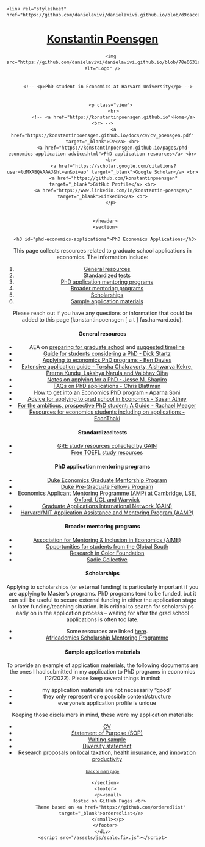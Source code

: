<!DOCTYPE html>
<html lang="en-US">
  <head>
    <meta charset="UTF-8">
    <meta http-equiv="X-UA-Compatible" content="IE=edge">
    <meta name="viewport" content="width=device-width, initial-scale=1">
    <!-- Begin Jekyll SEO tag v2.8.0 -->
<title>PhD Economics Applications | Konstantin Poensgen</title>
<meta name="generator" content="Jekyll v3.10.0" />
<meta property="og:title" content="PhD Economics Applications" />
<meta property="og:locale" content="en_US" />
<meta name="description" content="PhD student in Economics at Harvard University" />
<meta property="og:description" content="PhD student in Economics at Harvard University" />
<link rel="canonical" href="https://konstantinpoensgen.github.io/pages/phd-economics-application-advice.html" />
<meta property="og:url" content="https://konstantinpoensgen.github.io/pages/phd-economics-application-advice.html" />
<meta property="og:site_name" content="Konstantin Poensgen" />
<meta property="og:type" content="website" />
<meta name="twitter:card" content="summary" />
<meta property="twitter:title" content="PhD Economics Applications" />
<script type="application/ld+json">
{"@context":"https://schema.org","@type":"WebPage","description":"PhD student in Economics at Harvard University","headline":"PhD Economics Applications","publisher":{"@type":"Organization","logo":{"@type":"ImageObject","url":"https://konstantinpoensgen.github.io/assets/images/230821-0469.png"}},"url":"https://konstantinpoensgen.github.io/pages/phd-economics-application-advice.html"}</script>
<!-- End Jekyll SEO tag -->

    <link rel="stylesheet" href="https://github.com/danielavivi/danielavivi.github.io/blob/d9cacca4fa063b27dc8fe85b8c3c09dd46dcca00/css">
  </head>
  
  <body>
    <div class="wrapper">
      <header>
        <h1><a href="https://konstantinpoensgen.github.io/">Konstantin Poensgen</a></h1>

        
          <img src="https://github.com/danielavivi/danielavivi.github.io/blob/78e6631a74f05cb42be2e450700c6b2341c84f98/Fotoperfil.jpeg" alt="Logo" />
        

        <!-- <p>PhD student in Economics at Harvard University</p> -->

        
          <p class="view">
            <br>
            <!-- <a href="https://konstantinpoensgen.github.io">Home</a> <br> -->
            <a href="https://konstantinpoensgen.github.io/docs/cv/cv_poensgen.pdf" target="_blank">CV</a> <br>
            <a href="https://konstantinpoensgen.github.io/pages/phd-economics-application-advice.html">PhD application resources</a> <br>
            <br>  
            <a href="https://scholar.google.com/citations?user=ldMXABQAAAAJ&hl=en&oi=ao" target="_blank">Google Scholar</a> <br>
            <a href="https://github.com/konstantinpoensgen" target="_blank">GitHub Profile</a> <br>
            <a href="https://www.linkedin.com/in/konstantin-poensgen/" target="_blank">LinkedIn</a> <br>
          </p>
        
      
      </header>
      <section>

      <h3 id="phd-economics-applications">PhD Economics Applications</h3>

<p>This page collects resources related to graduate school applications in economics. The information include:</p>
<ol>
  <li><a href="#general-resources">General resources</a></li>
  <li><a href="#standardized-tests">Standardized tests</a></li>
  <li><a href="#phd-application-mentoring-programs">PhD application mentoring programs</a></li>
  <li><a href="#broader-mentoring-programs">Broader mentoring programs</a></li>
  <li><a href="#scholarships">Scholarships</a></li>
  <li><a href="#sample-application-materials">Sample application materials</a></li>
</ol>

<p>Please reach out if you have any questions or information that could be added to this page (konstantinpoensgen  [ a t ]  fas.harvard.edu).</p>

<h4 id="general-resources">General resources</h4>
<ul>
  <li>AEA on <a href="https://www.aeaweb.org/resources/students/grad-prep">preparing for graduate school</a> and <a href="https://www.aeaweb.org/resources/students/grad-prep/timeline">suggested timeline</a></li>
  <li><a href="https://econ.ucsb.edu/~startz/A%20Guide%20for%20UCSB%20Undergraduates%20Considering%20a%20PhD%20in%20Economics.pdf">Guide for students considering a PhD - Dick Startz</a></li>
  <li><a href="https://bldavies.com/blog/applying-economics-phd-programs/">Applying to economics PhD programs - Ben Davies</a></li>
  <li><a href="https://www.dropbox.com/sh/3kcg3puxw34garw/AABiW6A1VdZ_Ll_hQ2ZFfY8Na?dl=0&amp;preview=Econ_PhD_Guide.pdf">Extensive application guide - Torsha Chakravorty, Aishwarya Kekre, Prerna Kundu, Lakshya Narula and Vaibhav Oiha</a></li>
  <li><a href="https://scholar.harvard.edu/files/shapiro/files/phdnotes.pdf">Notes on applying for a PhD - Jesse M. Shapiro</a></li>
  <li><a href="https://chrisblattman.com/blog/2022/03/25/faqs-on-phd-applications/">FAQs on PhD applications - Chris Blattman</a></li>
  <li><a href="http://www.aparnagsoni.com/for-prospective-phds-blog/2018/1/11/getting-into-an-econ-phd-program-recommended-reading">How to get into an Economics PhD program - Aparna Soni</a></li>
  <li><a href="https://gsb-faculty.stanford.edu/susan-athey/professional-advice/">Advice for applying to grad school in Economics - Susan Athey</a></li>
  <li><a href="https://economics.com.au/2012/03/27/for-the-ambitious-prospective-phd-student-a-guide/">For the ambitious, prospective PhD student: A Guide - Rachael Meager</a></li>
  <li><a href="https://econthaki.github.io/recursos/2021/01/05/recursos.html">Resources for economics students including on applications - EconThaki</a></li>
</ul>

<h4 id="standardized-tests">Standardized tests</h4>
<ul>
  <li><a href="https://docs.google.com/document/d/1PTFDZv1YY0iL_lSH8XOovIWQ-BeXfIuRYSjiRngaBSw/edit?usp=sharing">GRE study resources collected by GAIN</a></li>
  <li><a href="https://konstantinpoensgen.github.io/pages/free-toefl-prep.html">Free TOEFL study resources</a></li>
</ul>

<h4 id="phd-application-mentoring-programs">PhD application mentoring programs</h4>
<ul>
  <li><a href="https://econ.duke.edu/phd-program/prospective-students/graduate-mentorship-program">Duke Economics Graduate Mentorship Program</a></li>
  <li><a href="https://econ.duke.edu/phdprogram/prospective-students/pre-graduate-fellows-program">Duke Pre-Graduate Fellows Program</a></li>
  <li><a href="https://www.lse.ac.uk/economics/study/research/applicant-mentoring-programme">Economics Applicant Mentoring Programme (AMP) at Cambridge, LSE, Oxford, UCL and Warwick</a></li>
  <li><a href="https://gain-network.net">Graduate Applications International Network (GAIN)</a></li>
  <li><a href="https://economics.mit.edu/academic-programs/phd-program/admissions">Harvard/MIT Application Assistance and Mentoring Program (AAMP)</a></li>
</ul>

<h4 id="broader-mentoring-programs">Broader mentoring programs</h4>
<ul>
  <li><a href="https://econmentoring.org">Association for Mentoring &amp; Inclusion in Economics (AIME)</a></li>
  <li><a href="https://docs.google.com/document/d/1E7tLbAve7G4BEg4Qeg065H_nbrsHYRvR/edit?usp=sharing&amp;ouid=104515044926447535592&amp;rtpof=true&amp;sd=true">Opportunities for students from the Global South</a></li>
  <li><a href="https://www.researchincolor.org">Research in Color Foundation</a></li>
  <li><a href="https://www.sadiecollective.org">Sadie Collective</a></li>
</ul>

<h4 id="scholarships">Scholarships</h4>

<p>Applying to scholarships (or external funding) is particularly important if you are applying to Master’s programs. PhD programs tend to be funded, but it can still be useful to secure external funding in either the application stage or later funding/teaching situation. It is critical to search for scholarships early on in the application process – waiting for after the grad school applications is often too late.</p>

<ul>
  <li>Some resources are linked <a href="https://konstantinpoensgen.github.io/pages/grad-school-economics-scholarships.html">here</a>.</li>
  <li><a href="https://africademics.com/2023/07/10/apply-for-our-scholarship-mentoring-programme-2">Africademics Scholarship Mentoring Programme</a></li>
</ul>

<h4 id="sample-application-materials">Sample application materials</h4>

<p>To provide an example of application materials, the following documents are the ones I had submitted in my application to PhD programs in economics (12/2022). Please keep several things in mind:</p>
<ul>
  <li>my application materials are not necessarily “good”</li>
  <li>they only represent one possible content/structure</li>
  <li>everyone’s application profile is unique</li>
</ul>

<p>Keeping those disclaimers in mind, these were my application materials:</p>
<ul>
  <li><a href="/docs/phd_applications/cv_poensgen_phd.pdf">CV</a></li>
  <li><a href="/docs/phd_applications/poensgen_sop_harvard_econ.pdf">Statement of Purpose (SOP)</a></li>
  <li><a href="/docs/phd_applications/poensgen_writingsample.pdf">Writing sample</a></li>
  <li><a href="/docs/phd_applications/Poensgen_DiversityStatement_GAIN.pdf">Diversity statement</a></li>
  <li>Research proposals on <a href="/docs/phd_applications/poensgen_markettaxation_proposal.pdf">local taxation</a>, <a href="/docs/phd_applications/poensgen_MPHI_proposal.pdf">health insurance</a>, and <a href="/docs/phd_applications/poensgen_rdduplication_proposal.pdf">innovation productivity</a></li>
</ul>

<p><a href="https://konstantinpoensgen.github.io/"><font size="1"> back to main page </font></a></p>


      </section>
      <footer>
        <p><small>
          Hosted on GitHub Pages <br> 
          Theme based on <a href="https://github.com/orderedlist" target="_blank">orderedlist</a> 
        </small></p>
      </footer>
    </div>
    <script src="/assets/js/scale.fix.js"></script>
  </body>
</html>
